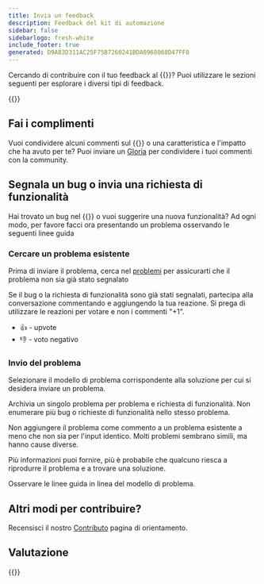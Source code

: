 ```yaml
---
title: Invia un feedback
description: Feedback del kit di automazione
sidebar: false
sidebarlogo: fresh-white
include_footer: true
generated: D9A83D311AC25F75B7260241BDA0968068D47FF8
---
```


Cercando di contribuire con il tuo feedback al {{<product-name>}}? Puoi utilizzare le sezioni seguenti per esplorare i diversi tipi di feedback.

{{<toc>}}

## Fai i complimenti

Vuoi condividere alcuni commenti sul {{<product-name>}} o una caratteristica e l'impatto che ha avuto per te? Puoi inviare un [Gloria](https://github.com/microsoft/powercat-automation-kit/issues/new?assignees=&labels=automation-kit%2Ckudos&template=4-automation-kit-kudos.yml&title=%5BAutomation+Kit+-+Kudos%5D+Your+summary) per condividere i tuoi commenti con la community.

## Segnala un bug o invia una richiesta di funzionalità

Hai trovato un bug nel {{<product-name>}} o vuoi suggerire una nuova funzionalità? Ad ogni modo, per favore facci ora presentando un problema osservando le seguenti linee guida

### Cercare un problema esistente

Prima di inviare il problema, cerca nel [problemi](https://github.com/microsoft/automation-kit/issues) per assicurarti che il problema non sia già stato segnalato

Se il bug o la richiesta di funzionalità sono già stati segnalati, partecipa alla conversazione commentando e aggiungendo la tua reazione. Si prega di utilizzare le reazioni per votare e non i commenti "+1".

- 👍 - upvote
- 👎 - voto negativo

### Invio del problema

Selezionare il modello di problema corrispondente alla soluzione per cui si desidera inviare un problema.

Archivia un singolo problema per problema e richiesta di funzionalità. Non enumerare più bug o richieste di funzionalità nello stesso problema.

Non aggiungere il problema come commento a un problema esistente a meno che non sia per l'input identico. Molti problemi sembrano simili, ma hanno cause diverse.

Più informazioni puoi fornire, più è probabile che qualcuno riesca a riprodurre il problema e a trovare una soluzione.

Osservare le linee guida in linea del modello di problema.

## Altri modi per contribuire?

Recensisci il nostro [Contributo](/it/contribution) pagina di orientamento.

## Valutazione

{{<questions name="/contribution/feedback.json" completed="Thank you for providing feedback" showNavigationButtons=false >}}
